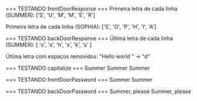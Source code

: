 

=== TESTANDO frontDoorResponse ===
Primeira letra de cada linha (SUMMER):
['S', 'U', 'M', 'M', 'E', 'R']

Primeira letra de cada linha (SOPHIA):
['S', 'O', 'P', 'H', 'I', 'A']

=== TESTANDO backDoorResponse ===
Última letra de cada linha (SUMMER):
[ 's', 's', 'h', 's', 'k', 's' ]


Última letra com espaços removidos:
"Hello world  " -> "d"

=== TESTANDO capitalize ===
Summer
Summer
Summer


=== TESTANDO frontDoorPassword ===
Summer
Summer

=== TESTANDO backDoorPassword ===
Summer, please
Summer, please
